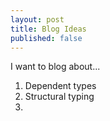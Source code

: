 ```yaml
---
layout: post
title: Blog Ideas
published: false
---
```


I want to blog about...

1. Dependent types
1. Structural typing
1. 